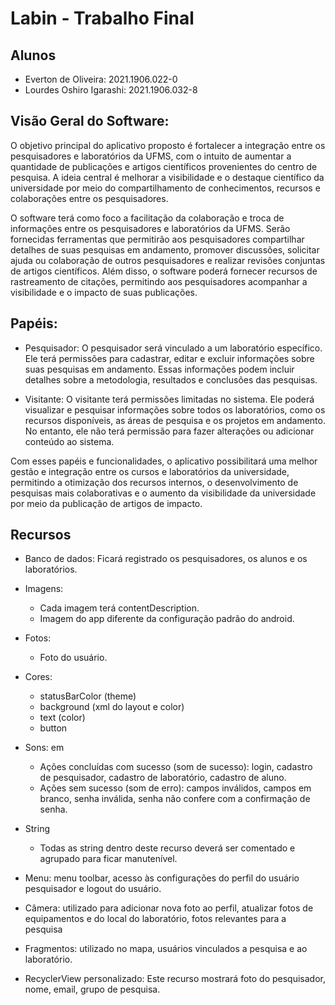 # Labin - Trabalho Final

## Alunos
- Everton de Oliveira: 2021.1906.022-0
- Lourdes Oshiro Igarashi: 2021.1906.032-8

## Visão Geral do Software:
O objetivo principal do aplicativo proposto é fortalecer a integração entre os pesquisadores e laboratórios da UFMS, com o intuito de aumentar a quantidade de publicações e artigos científicos provenientes do centro de pesquisa. A ideia central é melhorar a visibilidade e o destaque científico da universidade por meio do compartilhamento de conhecimentos, recursos e colaborações entre os pesquisadores.

O software terá como foco a facilitação da colaboração e troca de informações entre os pesquisadores e laboratórios da UFMS. Serão fornecidas ferramentas que permitirão aos pesquisadores compartilhar detalhes de suas pesquisas em andamento, promover discussões, solicitar ajuda ou colaboração de outros pesquisadores e realizar revisões conjuntas de artigos científicos. Além disso, o software poderá fornecer recursos de rastreamento de citações, permitindo aos pesquisadores acompanhar a visibilidade e o impacto de suas publicações.

## Papéis:

- Pesquisador: O pesquisador será vinculado a um laboratório específico. Ele terá permissões para cadastrar, editar e excluir informações sobre suas pesquisas em andamento. Essas informações podem incluir detalhes sobre a metodologia, resultados e conclusões das pesquisas.

- Visitante: O visitante terá permissões limitadas no sistema. Ele poderá visualizar e pesquisar informações sobre todos os laboratórios, como os recursos disponíveis, as áreas de pesquisa e os projetos em andamento. No entanto, ele não terá permissão para fazer alterações ou adicionar conteúdo ao sistema.

Com esses papéis e funcionalidades, o aplicativo possibilitará uma melhor gestão e integração entre os cursos e laboratórios da universidade, permitindo a otimização dos recursos internos, o desenvolvimento de pesquisas mais colaborativas e o aumento da visibilidade da universidade por meio da publicação de artigos de impacto.

## Recursos

- Banco de dados: Ficará registrado os pesquisadores, os alunos e os laboratórios.

- Imagens:
    * Cada imagem terá contentDescription.
    * Imagem do app diferente da configuração padrão do android.

- Fotos:
    * Foto do usuário.

- Cores:
    * statusBarColor (theme)
    * background (xml do layout e color)
    * text (color)
    * button 
 
- Sons: em
   * Ações concluídas com sucesso (som de sucesso): login, cadastro de pesquisador, cadastro de laboratório, cadastro de aluno.
   * Ações sem sucesso (som de erro): campos inválidos, campos em branco, senha inválida, senha não confere com a confirmação de senha.

- String
    * Todas as string dentro deste recurso deverá ser comentado e agrupado para ficar manutenível.

- Menu: menu toolbar, acesso às configurações do perfil do usuário pesquisador e logout do usuário.

- Câmera: utilizado para adicionar nova foto ao perfil, atualizar fotos de equipamentos e do local do laboratório, fotos relevantes para a pesquisa

- Fragmentos: utilizado no mapa, usuários vinculados a pesquisa e ao laboratório.

- RecyclerView personalizado: Este recurso mostrará foto do pesquisador, nome, email, grupo de pesquisa.
